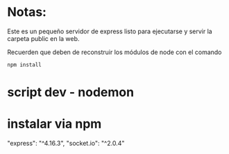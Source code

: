 # Notas:

Este es un pequeño servidor de express listo para ejecutarse y servir la carpeta public en la web.

Recuerden que deben de reconstruir los módulos de node con el comando

```
npm install
```
# script dev - nodemon
# instalar via npm 
"express": "^4.16.3",
"socket.io": "^2.0.4"